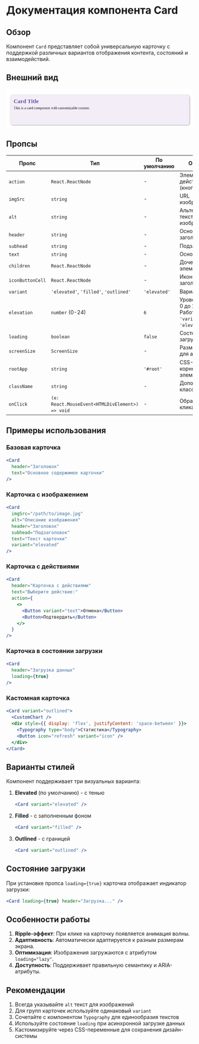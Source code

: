 # Документация компонента Card

## Обзор

Компонент `Card` представляет собой универсальную карточку с поддержкой различных вариантов отображения контента, состояний и взаимодействий.

## Внешний вид  

![Card](img/Card.png)

## Пропсы

| Пропс            | Тип                     | По умолчанию  | Описание |
|------------------|-------------------------|---------------|----------|
| `action`        | `React.ReactNode`       | -             | Элементы действий (кнопки и т.д.) |
| `imgSrc`        | `string`                | -             | URL изображения |
| `alt`           | `string`                | -             | Альтернативный текст изображения |
| `header`        | `string`                | -             | Основной заголовок |
| `subhead`       | `string`                | -             | Подзаголовок |
| `text`          | `string`                | -             | Основной текст |
| `children`      | `React.ReactNode`       | -             | Дочерние элементы |
| `iconButtonCell`| `React.ReactNode`       | -             | Иконка/кнопка в заголовке |
| `variant`       | `'elevated'`, `'filled'`, `'outlined'` | `'elevated'` | Вариант стиля |
| `elevation`    | `number` (0-24)         | `6`          | Уровень тени (от 0 до 24). Работает при `'variant' = 'elevated'`|
| `loading`       | `boolean`               | `false`       | Состояние загрузки |
| `screenSize`    | `ScreenSize`            | -             | Размер экрана для адаптации |
| `rootApp`       | `string`                | `'#root'`     | CSS-селектор корневого элемента |
| `className`     | `string`                | -             | Дополнительные классы |
| `onClick`       | `(e: React.MouseEvent<HTMLDivElement>) => void` | - | Обработчик клика |

## Примеры использования

### Базовая карточка

```jsx
<Card 
  header="Заголовок"
  text="Основное содержимое карточки"
/>
```

### Карточка с изображением

```jsx
<Card
  imgSrc="/path/to/image.jpg"
  alt="Описание изображения"
  header="Заголовок"
  subhead="Подзаголовок"
  text="Текст карточки"
  variant="elevated"
/>
```

### Карточка с действиями

```jsx
<Card
  header="Карточка с действиями"
  text="Выберите действие:"
  action={
    <>
      <Button variant="text">Отмена</Button>
      <Button>Подтвердить</Button>
    </>
  }
/>
```

### Карточка в состоянии загрузки

```jsx
<Card
  header="Загрузка данных"
  loading={true}
/>
```

### Кастомная карточка

```jsx
<Card variant="outlined">
  <CustomChart />
  <div style={{ display: 'flex', justifyContent: 'space-between' }}>
    <Typography type="body">Статистика</Typography>
    <Button icon="refresh" variant="icon" />
  </div>
</Card>
```

## Варианты стилей

Компонент поддерживает три визуальных варианта:

1. **Elevated** (по умолчанию) - с тенью
   ```jsx
   <Card variant="elevated" />
   ```

2. **Filled** - с заполненным фоном
   ```jsx
   <Card variant="filled" />
   ```

3. **Outlined** - с границей
   ```jsx
   <Card variant="outlined" />
   ```

## Состояние загрузки

При установке пропса `loading={true}` карточка отображает индикатор загрузки:

```jsx
<Card loading={true} header="Загрузка..." />
```

## Особенности работы

1. **Ripple-эффект**: При клике на карточку появляется анимация волны.
2. **Адаптивность**: Автоматически адаптируется к разным размерам экрана.
3. **Оптимизация**: Изображения загружаются с атрибутом `loading="lazy"`.
4. **Доступность**: Поддерживает правильную семантику и ARIA-атрибуты.

## Рекомендации

1. Всегда указывайте `alt` текст для изображений
2. Для групп карточек используйте одинаковый `variant`
3. Сочетайте с компонентом `Typography` для единообразия текстов
4. Используйте состояние `loading` при асинхронной загрузке данных
5. Кастомизируйте через CSS-переменные для сохранения дизайн-системы